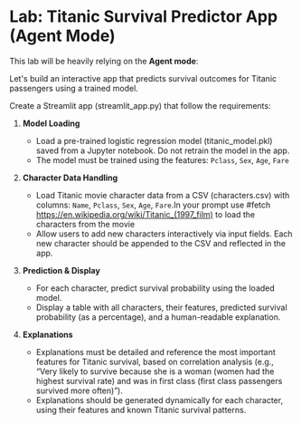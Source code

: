# Lab: Titanic Survival Predictor App (Agent Mode)

This lab will be heavily relying on the **Agent mode**: 

Let's build an interactive app that predicts survival outcomes for Titanic passengers using a trained model.

Create a Streamlit app (streamlit_app.py) that follow the requirements: 

1. **Model Loading**
   - Load a pre-trained logistic regression model (titanic_model.pkl) saved from a Jupyter notebook. Do not retrain the model in the app.
   - The model must be trained using the features: `Pclass`, `Sex`, `Age`, `Fare`

2. **Character Data Handling**
   - Load Titanic movie character data from a CSV (characters.csv) with columns: `Name`, `Pclass`, `Sex`, `Age`, `Fare`.In your prompt use #fetch https://en.wikipedia.org/wiki/Titanic_(1997_film) to load the characters from the movie
   - Allow users to add new characters interactively via input fields. Each new character should be appended to the CSV and reflected in the app.

3. **Prediction & Display**
   - For each character, predict survival probability using the loaded model.
   - Display a table with all characters, their features, predicted survival probability (as a percentage), and a human-readable explanation.

4. **Explanations**
   - Explanations must be detailed and reference the most important features for Titanic survival, based on correlation analysis (e.g., “Very likely to survive because she is a woman (women had the highest survival rate) and was in first class (first class passengers survived more often)”).
   - Explanations should be generated dynamically for each character, using their features and known Titanic survival patterns.


